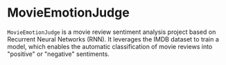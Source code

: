 # MovieEmotionJudge
`MovieEmotionJudge` is a movie review sentiment analysis project based on Recurrent Neural Networks (RNN). It leverages the IMDB dataset to train a model, which enables the automatic classification of movie reviews into "positive" or "negative" sentiments.
